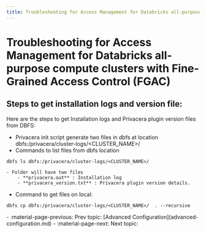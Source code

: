```yaml
---
title: Troubleshooting for Access Management for Databricks all-purpose compute clusters with Fine-Grained Access Control (FGAC)
---
```


# Troubleshooting for Access Management for Databricks all-purpose compute clusters with Fine-Grained Access Control (FGAC)


## Steps to get installation logs and version file: 

Here are the steps to get Installation logs and Privacera plugin version files from DBFS: 


- Privacera init script generate two files in dbfs at location dbfs:/privacera/cluster-logs/&lt;CLUSTER_NAME&gt;/
- Commands to list files from dbfs location 
```shell
dbfs ls dbfs:/privacera/cluster-logs/<CLUSTER_NAME>/
```

	- Folder will have two files 
		- **privacera.out** : Installation log 
		- **privacera_version.txt** : Privacera plugin version details.

- Command to get files on local: 
```shell
dbfs cp dbfs:/privacera/cluster-logs/<CLUSTER_NAME>/  . --recursive
```

<div class="grid cards" markdown>
-   :material-page-previous: Prev topic: [Advanced Configuration](advanced-configuration.md)
-   :material-page-next: Next topic:
</div>
